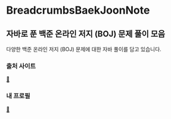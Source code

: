 # BreadcrumbsBaekJoonNote


## 자바로 푼 백준 온라인 저지 (BOJ) 문제 풀이 모음

다양한 백준 온라인 저지 (BOJ) 문제에 대한 자바 풀이를 담고 있습니다.

### 출처 사이트
[📝](https://www.acmicpc.net/)

### 내 프로필
[🗿](https://www.acmicpc.net/user/axc5126)

